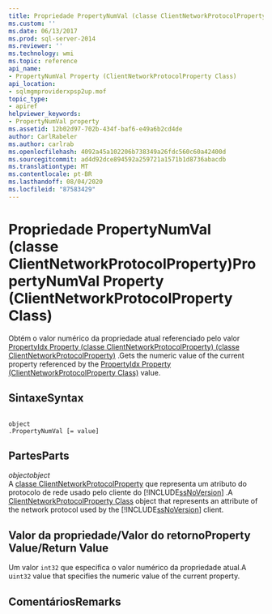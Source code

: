 ```yaml
---
title: Propriedade PropertyNumVal (classe ClientNetworkProtocolProperty) | Microsoft Docs
ms.custom: ''
ms.date: 06/13/2017
ms.prod: sql-server-2014
ms.reviewer: ''
ms.technology: wmi
ms.topic: reference
api_name:
- PropertyNumVal Property (ClientNetworkProtocolProperty Class)
api_location:
- sqlmgmproviderxpsp2up.mof
topic_type:
- apiref
helpviewer_keywords:
- PropertyNumVal property
ms.assetid: 12b02d97-702b-434f-baf6-e49a6b2cd4de
author: CarlRabeler
ms.author: carlrab
ms.openlocfilehash: 4092a45a102206b738349a26fdc560c60a42400d
ms.sourcegitcommit: ad4d92dce894592a259721a1571b1d8736abacdb
ms.translationtype: MT
ms.contentlocale: pt-BR
ms.lasthandoff: 08/04/2020
ms.locfileid: "87583429"
---
```

# <a name="propertynumval-property-clientnetworkprotocolproperty-class"></a><span data-ttu-id="d4e23-102">Propriedade PropertyNumVal (classe ClientNetworkProtocolProperty)</span><span class="sxs-lookup"><span data-stu-id="d4e23-102">PropertyNumVal Property (ClientNetworkProtocolProperty Class)</span></span>
  <span data-ttu-id="d4e23-103">Obtém o valor numérico da propriedade atual referenciado pelo valor [PropertyIdx Property (classe ClientNetworkProtocolProperty) (classe ClientNetworkProtocolProperty)](clientnetworkprotocolproperty-class.md) .</span><span class="sxs-lookup"><span data-stu-id="d4e23-103">Gets the numeric value of the current property referenced by the [PropertyIdx Property (ClientNetworkProtocolProperty Class)](clientnetworkprotocolproperty-class.md) value.</span></span>  
  
## <a name="syntax"></a><span data-ttu-id="d4e23-104">Sintaxe</span><span class="sxs-lookup"><span data-stu-id="d4e23-104">Syntax</span></span>  
  
```  
  
object  
.PropertyNumVal [= value]  
```  
  
## <a name="parts"></a><span data-ttu-id="d4e23-105">Partes</span><span class="sxs-lookup"><span data-stu-id="d4e23-105">Parts</span></span>  
 <span data-ttu-id="d4e23-106">*object*</span><span class="sxs-lookup"><span data-stu-id="d4e23-106">*object*</span></span>  
 <span data-ttu-id="d4e23-107">A [classe ClientNetworkProtocolProperty](clientnetworkprotocolproperty-class.md) que representa um atributo do protocolo de rede usado pelo cliente do [!INCLUDE[ssNoVersion](../../../includes/ssnoversion-md.md)] .</span><span class="sxs-lookup"><span data-stu-id="d4e23-107">A [ClientNetworkProtocolProperty Class](clientnetworkprotocolproperty-class.md) object that represents an attribute of the network protocol used by the [!INCLUDE[ssNoVersion](../../../includes/ssnoversion-md.md)] client.</span></span>  
  
## <a name="property-valuereturn-value"></a><span data-ttu-id="d4e23-108">Valor da propriedade/Valor do retorno</span><span class="sxs-lookup"><span data-stu-id="d4e23-108">Property Value/Return Value</span></span>  
 <span data-ttu-id="d4e23-109">Um valor `int32` que especifica o valor numérico da propriedade atual.</span><span class="sxs-lookup"><span data-stu-id="d4e23-109">A u`int32` value that specifies the numeric value of the current property.</span></span>  
  
## <a name="remarks"></a><span data-ttu-id="d4e23-110">Comentários</span><span class="sxs-lookup"><span data-stu-id="d4e23-110">Remarks</span></span>  
  
